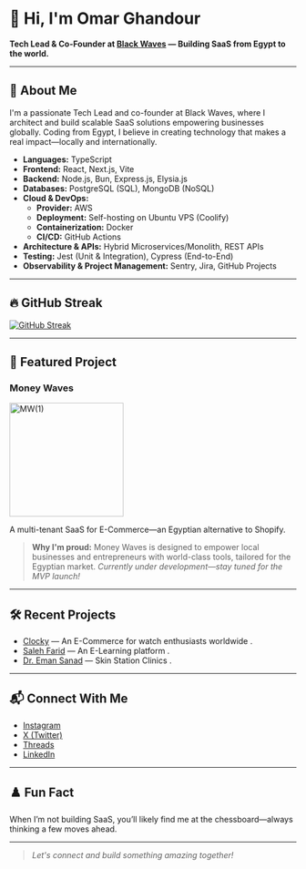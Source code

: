 # 👋 Hi, I'm Omar Ghandour

**Tech Lead & Co-Founder at [Black Waves](https://blackwaveseg.com) — Building SaaS from Egypt to the world.**

---

## 🚀 About Me

I'm a passionate Tech Lead and co-founder at Black Waves, where I architect and build scalable SaaS solutions empowering businesses globally. Coding from Egypt, I believe in creating technology that makes a real impact—locally and internationally.

- **Languages:** TypeScript
- **Frontend:** React, Next.js, Vite
- **Backend:** Node.js, Bun, Express.js, Elysia.js
- **Databases:** PostgreSQL (SQL), MongoDB (NoSQL)
- **Cloud & DevOps:**  
  - **Provider:** AWS  
  - **Deployment:** Self-hosting on Ubuntu VPS (Coolify)  
  - **Containerization:** Docker  
  - **CI/CD:** GitHub Actions
- **Architecture & APIs:** Hybrid Microservices/Monolith, REST APIs
- **Testing:** Jest (Unit & Integration), Cypress (End-to-End)
- **Observability & Project Management:** Sentry, Jira, GitHub Projects

---

## 🔥 GitHub Streak

[![GitHub Streak](https://streak-stats.demolab.com?user=omarghandour&theme=tokyonight&hide_border=true)](https://streak-stats.demolab.com?user=omarghandour)

---

## 🌟 Featured Project

### Money Waves
<!-- Add your logo below: -->
<p align="left">
  <img width="200" alt="MW(1)" src="https://github.com/user-attachments/assets/8a5b10be-b026-4506-beb7-0e12ae100214" />

</p>
A multi-tenant SaaS for E-Commerce—an Egyptian alternative to Shopify.   

> **Why I'm proud:** Money Waves is designed to empower local businesses and entrepreneurs with world-class tools, tailored for the Egyptian market.
*Currently under development—stay tuned for the MVP launch!*

---

## 🛠️ Recent Projects

- [Clocky](https://clockyeg.com) — An E-Commerce for watch enthusiasts worldwide .
- [Saleh Farid](https://salehfarid.com) — An E-Learning platform .
- [Dr. Eman Sanad](https://dremansanad.com) — Skin Station Clinics .

---

## 📬 Connect With Me

- [Instagram](https://www.instagram.com/omarrghandour) <!-- Replace with your username/link -->
- [X (Twitter)](https://twitter.com/OmarGhandour19)
- [Threads](https://www.threads.com/@omarrghandour)
- [LinkedIn](https://www.linkedin.com/in/omar-mousa-378b98261)

---

## ♟️ Fun Fact

When I’m not building SaaS, you’ll likely find me at the chessboard—always thinking a few moves ahead.

---

> *Let's connect and build something amazing together!*
